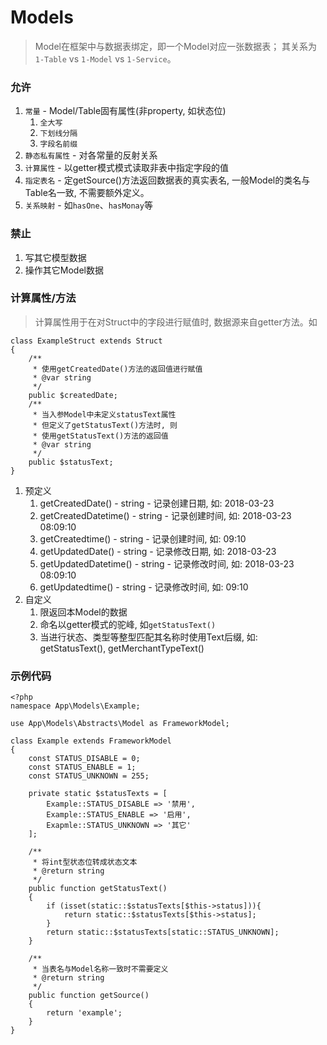 # Models

> Model在框架中与数据表绑定，即一个Model对应一张数据表；
其关系为 `1-Table` vs `1-Model` vs `1-Service`。


### 允许

1. `常量` - Model/Table固有属性(非property, 如状态位)
    1. `全大写`
    1. `下划线分隔`
    1. `字段名前缀`
1. `静态私有属性` - 对各常量的反射关系
1. `计算属性` - 以getter模式模式读取非表中指定字段的值
1. `指定表名` - 定getSource()方法返回数据表的真实表名, 一般Model的类名与Table名一致, 不需要额外定义。
1. `关系映射` - 如`hasOne`、`hasMonay`等


### 禁止

1. 写其它模型数据
1. 操作其它Model数据


### 计算属性/方法

> 计算属性用于在对Struct中的字段进行赋值时, 数据源来自getter方法。如

```text
class ExampleStruct extends Struct
{
    /**
     * 使用getCreatedDate()方法的返回值进行赋值
     * @var string
     */
    public $createdDate;
    /**
     * 当入参Model中未定义statusText属性
     * 但定义了getStatusText()方法时, 则
     * 使用getStatusText()方法的返回值
     * @var string
     */
    public $statusText;
}
```

1. 预定义
    1. getCreatedDate() - string - 记录创建日期, 如: 2018-03-23
    1. getCreatedDatetime() - string - 记录创建时间, 如: 2018-03-23 08:09:10
    1. getCreatedtime() - string - 记录创建时间, 如: 09:10
    1. getUpdatedDate() - string - 记录修改日期, 如: 2018-03-23
    1. getUpdatedDatetime() - string - 记录修改时间, 如: 2018-03-23 08:09:10
    1. getUpdatedtime() - string - 记录修改时间, 如: 09:10
1. 自定义
    1. 限返回本Model的数据
    1. 命名以getter模式的驼峰, 如`getStatusText()`
    1. 当进行状态、类型等整型匹配其名称时使用Text后缀, 如: getStatusText(), getMerchantTypeText()


### 示例代码

```text
<?php
namespace App\Models\Example;

use App\Models\Abstracts\Model as FrameworkModel;

class Example extends FrameworkModel
{
    const STATUS_DISABLE = 0;
    const STATUS_ENABLE = 1;
    const STATUS_UNKNOWN = 255;

    private static $statusTexts = [
        Example::STATUS_DISABLE => '禁用',
        Example::STATUS_ENABLE => '启用', 
        Exapmle::STATUS_UNKNOWN => '其它'
    ];
    
    /**
     * 将int型状态位转成状态文本
     * @return string
     */
    public function getStatusText()
    {
        if (isset(static::$statusTexts[$this->status])){
            return static::$statusTexts[$this->status];
        }
        return static::$statusTexts[static::STATUS_UNKNOWN];
    }

    /**
     * 当表名与Model名称一致时不需要定义
     * @return string
     */
    public function getSource()
    {
        return 'example';
    }
}
```